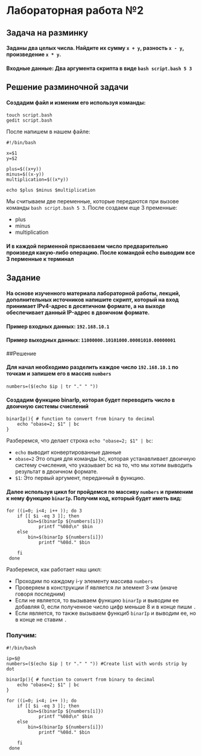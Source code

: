 # Лабораторная работа №2
## Задача на разминку
#### Заданы два целых числа. Найдите их сумму `x + y`, разность `x - y`, произведение `x * y`.
#### **Входные данные**: Два аргумента скрипта в виде `bash script.bash 5 3`

## Решение разминочной задачи
#### Создадим файл и изменим его используя команды:
```
touch script.bash
gedit script.bash
```
После напишем в нашем файле:
```
#!/bin/bash

x=$1
y=$2

plus=$((x+y))
minus=$((x-y))
multiplication=$((x*y))

echo $plus $minus $multiplication
```
Мы считываем две переменные, которые передаются при вызове команды `bash script.bash 5 3`. После создаем еще 3 пременные:
- plus
- minus
- multiplication
#### И в каждой перменной присваеваем число предварительно произведя какую-либо операцию. После командой echo выводим все 3 перменные к терминал

## Задание
#### На основе изученного материала лабораторной работы, лекций, дополнительных источников напишите скрипт, который на вход принимает IPv4-адрес в десятичном формате, а на выходе обеспечивает данный IP-адрес в двоичном формате.
#### Пример входных данных: `192.168.10.1`
#### Пример выходных данных: `11000000.10101000.00001010.00000001`

##Решение
#### Для начал необходимо разделить каждое число `192.168.10.1` по точкам и запишем его в массив `numbers`
```
numbers=($(echo $ip | tr "." " "))
```
#### Создадим функцию binarIp, которая будет переводить число в двоичную системы счислений
```
binarIp(){ # function to convert from binary to decimal
	echo "obase=2; $1" | bc
}
```
Разберемся, что делает строка `echo "obase=2; $1" | bc`:
- `echo` выводит конвертированные данные
- `obase=2` Это опция для команды bc, которая устанавливает двоичную систему счисления, что указывает bc на то, что мы хотим выводить результат в двоичном формате.
- `$1`: Это первый аргумент, переданный в функцию.

#### Далее используя цикл for пройдемся по массиву `numbers` и применим к нему функцию `binarIp`. Получим код, который будет иметь вид:
```
for ((i=0; i<4; i++ )); do 3
 	if [[ $i -eq 3 ]]; then  
 		bin=$(binarIp ${numbers[i]})
        	printf "%08d\n" $bin
 	else  
 		bin=$(binarIp ${numbers[i]})
        	printf "%08d." $bin
 		
 	fi
 done
```
Разберемся, как работает наш цикл:
- Проходим по каждому i-у элементу массива `numbers`
- Проверяем в конструкции if является ли элемент 3-им (иначе говоря последним)
- Если не является, то вызываем функцию `binarIp` и выводим ее добавляя 0, если полученное число цифр меньше 8 и в конце пишм `.`
- Если является, то также вызываем функциб `binarIp` и выводим ее, но в конце не ставим `.`

### Получим:
```
#!/bin/bash

ip=$@
numbers=($(echo $ip | tr "." " ")) #Create list with words strip by dot

binarIp(){ # function to convert from binary to decimal
	echo "obase=2; $1" | bc
}

for ((i=0; i<4; i++ )); do
 	if [[ $i -eq 3 ]]; then  
 		bin=$(binarIp ${numbers[i]})
        	printf "%08d\n" $bin
 	else  
 		bin=$(binarIp ${numbers[i]})
        	printf "%08d." $bin
 		
 	fi
 done
```
